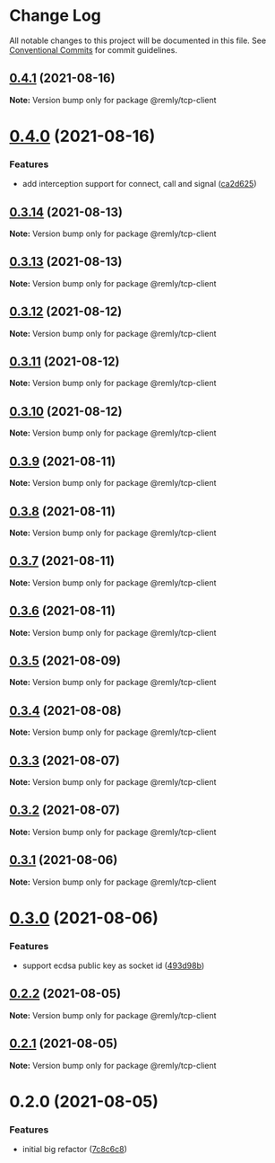 # Change Log

All notable changes to this project will be documented in this file.
See [Conventional Commits](https://conventionalcommits.org) for commit guidelines.

## [0.4.1](https://gitr.net/mindary/remly/compare/@remly/tcp-client@0.4.0...@remly/tcp-client@0.4.1) (2021-08-16)

**Note:** Version bump only for package @remly/tcp-client





# [0.4.0](https://gitr.net/mindary/remly/compare/@remly/tcp-client@0.3.14...@remly/tcp-client@0.4.0) (2021-08-16)


### Features

* add interception support for connect, call and signal ([ca2d625](https://gitr.net/mindary/remly/commits/ca2d625c216f18420c7d5c73ed26296ca9297974))





## [0.3.14](https://gitr.net/mindary/remly/compare/@remly/tcp-client@0.3.13...@remly/tcp-client@0.3.14) (2021-08-13)

**Note:** Version bump only for package @remly/tcp-client





## [0.3.13](https://gitr.net/mindary/remly/compare/@remly/tcp-client@0.3.12...@remly/tcp-client@0.3.13) (2021-08-13)

**Note:** Version bump only for package @remly/tcp-client





## [0.3.12](https://gitr.net/mindary/remly/compare/@remly/tcp-client@0.3.11...@remly/tcp-client@0.3.12) (2021-08-12)

**Note:** Version bump only for package @remly/tcp-client





## [0.3.11](https://gitr.net/mindary/remly/compare/@remly/tcp-client@0.3.10...@remly/tcp-client@0.3.11) (2021-08-12)

**Note:** Version bump only for package @remly/tcp-client





## [0.3.10](https://gitr.net/mindary/remly/compare/@remly/tcp-client@0.3.9...@remly/tcp-client@0.3.10) (2021-08-12)

**Note:** Version bump only for package @remly/tcp-client





## [0.3.9](https://gitr.net/mindary/remly/compare/@remly/tcp-client@0.3.8...@remly/tcp-client@0.3.9) (2021-08-11)

**Note:** Version bump only for package @remly/tcp-client





## [0.3.8](https://gitr.net/mindary/remly/compare/@remly/tcp-client@0.3.7...@remly/tcp-client@0.3.8) (2021-08-11)

**Note:** Version bump only for package @remly/tcp-client





## [0.3.7](https://gitr.net/mindary/remly/compare/@remly/tcp-client@0.3.6...@remly/tcp-client@0.3.7) (2021-08-11)

**Note:** Version bump only for package @remly/tcp-client





## [0.3.6](https://gitr.net/mindary/remly/compare/@remly/tcp-client@0.3.5...@remly/tcp-client@0.3.6) (2021-08-11)

**Note:** Version bump only for package @remly/tcp-client





## [0.3.5](https://gitr.net/mindary/remly/compare/@remly/tcp-client@0.3.4...@remly/tcp-client@0.3.5) (2021-08-09)

**Note:** Version bump only for package @remly/tcp-client





## [0.3.4](https://gitr.net/mindary/remly/compare/@remly/tcp-client@0.3.3...@remly/tcp-client@0.3.4) (2021-08-08)

**Note:** Version bump only for package @remly/tcp-client





## [0.3.3](https://gitr.net/mindary/remly/compare/@remly/tcp-client@0.3.2...@remly/tcp-client@0.3.3) (2021-08-07)

**Note:** Version bump only for package @remly/tcp-client





## [0.3.2](https://gitr.net/mindary/remly/compare/@remly/tcp-client@0.3.1...@remly/tcp-client@0.3.2) (2021-08-07)

**Note:** Version bump only for package @remly/tcp-client





## [0.3.1](https://gitr.net/mindary/remly/compare/@remly/tcp-client@0.3.0...@remly/tcp-client@0.3.1) (2021-08-06)

**Note:** Version bump only for package @remly/tcp-client





# [0.3.0](https://gitr.net/mindary/remly/compare/@remly/tcp-client@0.2.2...@remly/tcp-client@0.3.0) (2021-08-06)


### Features

* support ecdsa public key as socket id ([493d98b](https://gitr.net/mindary/remly/commits/493d98b2f924ae1c5dbf25ef5603082c3f35f928))





## [0.2.2](https://gitr.net/mindary/remly/compare/@remly/tcp-client@0.2.1...@remly/tcp-client@0.2.2) (2021-08-05)

**Note:** Version bump only for package @remly/tcp-client





## [0.2.1](https://gitr.net/mindary/remly/compare/@remly/tcp-client@0.2.0...@remly/tcp-client@0.2.1) (2021-08-05)

**Note:** Version bump only for package @remly/tcp-client





# 0.2.0 (2021-08-05)


### Features

* initial big refactor ([7c8c6c8](https://gitr.net/mindary/remly/commits/7c8c6c813f12b4d686b4f59feab4c4abc01e30e6))
